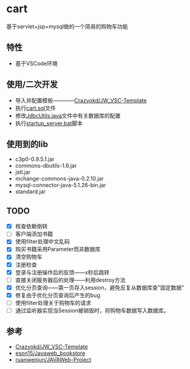 # cart
基于servlet+jsp+mysql做的一个简易的购物车功能
## 特性
- 基于VSCode环境
## 使用/二次开发
- 导入并配置模板————[Crazyokd/JW_VSC-Template](##参考)
- 执行[cart.sql](cart.sql)文件
- 修改[JdbcUtils.java](pkg/ex11/utils/JdbcUtils.java)文件中有关数据库的配置
- 执行[startup_server.bat](startup_server.bat)脚本
## 使用到的lib
- c3p0-0.9.5.1.jar
- commons-dbutils-1.6.jar
- jstl.jar
- mchange-commons-java-0.2.10.jar
- mysql-connector-java-5.1.26-bin.jar
- standard.jar
## TODO
- [x] 核查依赖倒转
- [ ] 客户端添加书籍
- [x] 使用filter处理中文乱码
- [x] 购买书籍采用Parameter而非数据库
- [x] 清空购物车
- [x] 注册检查
- [x] 登录与注册操作后的反馈——x秒后跳转
- [ ] 直接关闭服务器后的处理——利用destroy方法
- [x] 优化分页查询——第一页存入session，避免反复从数据库查"固定数据"
- [x] 修复由于优化分页查询后产生的bug
- [ ] 使用filter处理关于购物车的请求
- [ ] 通过监听器实现当Session被销毁时，将购物车数据写入数据库。
## 参考
- [Crazyokd/JW_VSC-Template](https://github.com/Crazyokd/JW_VSC-Template)
- [eson15/Javaweb_bookstore](https://github.com/eson15/Javaweb_bookstore)
- [ruanwenjun/JAVAWeb-Project](https://github.com/ruanwenjun/JAVAWeb-Project/tree/master/SSM%E7%AE%80%E5%8D%95%E7%BB%83%E4%B9%A0%E9%A1%B9%E7%9B%AE--CRM)